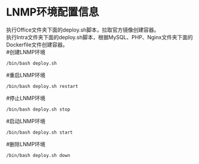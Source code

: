 # LNMP环境配置信息
执行Office文件夹下面的deploy.sh脚本，拉取官方镜像创建容器。<br />
执行Intra文件夹下面的deploy.sh脚本，根据MySQL、PHP、Nginx文件夹下面的Dockerfile文件创建容器。<br />
#创建LNMP环境<br />
```
/bin/bash deploy.sh
```
#重启LNMP环境<br />
```
/bin/bash deploy.sh restart
```
#停止LNMP环境<br />
```
/bin/bash deploy.sh stop
```
#启动LNMP环境<br />
```
/bin/bash deploy.sh start
```
#删除LNMP环境<br />
```
/bin/bash deploy.sh down
```
